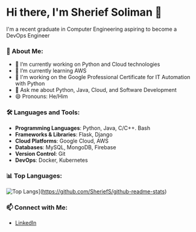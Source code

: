 # Hi there, I'm Sherief Soliman 👋

I'm a recent graduate in Computer Engineering aspiring to become a DevOps Engineer

### 🚀 About Me:
- 🔭 I’m currently working on Python and Cloud technologies
- 🌱 I’m currently learning AWS
- 👯 I'm working on the Google Professional Certificate for IT Automation with Python
- 💬 Ask me about Python, Java, Cloud, and Software Development
- 😄 Pronouns: He/Him

### 🛠️ Languages and Tools:
- **Programming Languages**: Python, Java, C/C++. Bash
- **Frameworks & Libraries**: Flask, Django
- **Cloud Platforms**: Google Cloud, AWS
- **Databases**: MySQL, MongoDB, Firebase
- **Version Control**: Git
- **DevOps**: Docker, Kubernetes



### 📊 Top Languages:
![Top Langs](https://github-readme-stats.vercel.app/api?username=SheriefS)](https://github.com/SheriefS/github-readme-stats)

### 📫 Connect with Me:
- [LinkedIn](www.linkedin.com/in/sherief-soliman-2a6851209)
